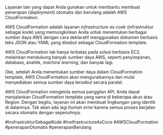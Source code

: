 
Layanan lain yang dapat Anda gunakan untuk membantu membuat penerapan (_deployment_) otomatis dan berulang adalah AWS CloudFormation.

AWS CloudFormation adalah layanan _infrastructure as code_ (infrastruktur sebagai kode) yang memungkinkan Anda untuk menentukan berbagai sumber daya AWS dengan cara deklaratif menggunakan dokumen berbasis teks JSON atau YAML yang disebut sebagai CloudFormation template.

AWS CloudFormation tak hanya terbatas pada solusi berbasis EC2, melainkan mendukung banyak sumber daya AWS, seperti penyimpanan, database, analitik, _machine learning_, dan banyak lagi.

Oke, setelah Anda menentukan sumber daya dalam CloudFormation template, AWS CloudFormation akan menguraikannya dan mulai menyediakan semua sumber daya tersebut secara paralel.

AWS CloudFormation mengelola semua panggilan API. Anda dapat menjalankan CloudFormation template yang sama di beberapa akun atau Region. Dengan begitu, layanan ini akan membuat lingkungan yang identik di dalamnya. Tak akan ada lagi _human error_ karena semua proses berjalan secara otomatis dengan sepenuhnya.

#InsfrastrukturSebagaiKode #instfrastructureAsCoce #AWSCloudFormation #penerapanOtomatis #penerapanBerulang 